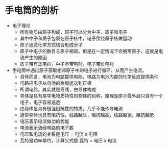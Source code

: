 # 手电筒的剖析
- 电子理论
    - 所有物质由原子构成，原子可以分为中子、质子和电子
    - 其中中子和质子包裹在原子核中，电子围绕原子核做运动
    - 原子通过化学方式结合形成分子
    - 原子中电子的数目与质子相同，但是在一定情况下会脱离原子，这就是电流产生的原因
    - 质子带有正电荷，中子不带电荷，电子带负电荷
- 手电筒中通过原子获取相邻原子中的电子进行循环，从而产生电流。
    - 具体而言，电池为电路提供电能，电路为电池内部的化学反应提供条件
    - 电路把电子从电池的负极运送到正极
    - 所谓电路，其实就是导线，由导体构成
    - 导体是具有易导电物质特性的物体的别称，原理是原子最外层只含有一个电子，电子容易逃逸
    - 绝缘体是具有很强阻抗性的物质，几乎不能传导电流
    - 通常导体也具有阻抗性，线路越长，阻抗越高，线路越宽，阻抗越低
    - 电压表示电流做功的势能
    - 电流表示流经电路的电子数
    - 电压和电流的关系是电压 = 电流 x 电阻
    - 瓦特是功率单位，计算公式是 瓦特 = 电压 x 电流